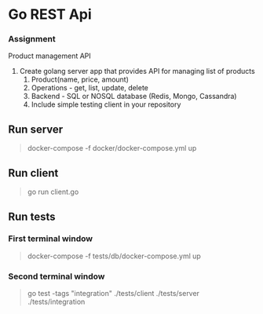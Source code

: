 
# Go REST Api

### Assignment

Product management API

1. Create golang server app that provides API for managing list of products
   1. Product(name, price, amount)
   2. Operations - get, list, update, delete
   4. Backend - SQL or NOSQL database (Redis, Mongo, Cassandra)
   3. Include simple testing client in your repository

## Run server
> docker-compose -f docker/docker-compose.yml up

## Run client
> go run client.go

## Run tests
### First terminal window
> docker-compose -f tests/db/docker-compose.yml up

### Second terminal window
> go test -tags "integration" ./tests/client ./tests/server ./tests/integration